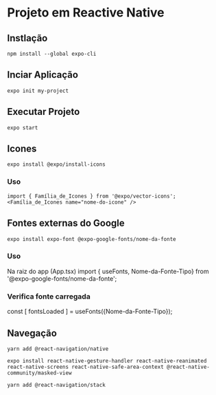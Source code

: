 # Projeto em Reactive Native

## Instlação

    npm install --global expo-cli

## Inciar Aplicação

    expo init my-project

## Executar Projeto
    expo start
## Icones

    expo install @expo/install-icons

### Uso

    import { Família_de_Icones } from '@expo/vector-icons';
    <Família_de_Icones name="nome-do-icone" />

## Fontes externas do Google

    expo install expo-font @expo-google-fonts/nome-da-fonte

### Uso

Na raiz do app (App.tsx)
    import { useFonts, Nome-da-Fonte-Tipo} from '@expo-google-fonts/nome-da-fonte';

### Verifica fonte carregada

  const [ fontsLoaded ] = useFonts({Nome-da-Fonte-Tipo});

## Navegação

    yarn add @react-navigation/native

    expo install react-native-gesture-handler react-native-reanimated react-native-screens react-native-safe-area-context @react-native-community/masked-view

    yarn add @react-navigation/stack
